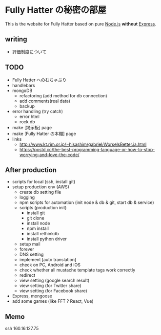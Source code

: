 
# Fully Hatter の秘密の部屋
This is the website for Fully Hatter based on pure [Node.js](https://nodejs.org) **without** [Express](https://expressjs.com/).

## writing
- 評価制度について


## TODO
- Fully Hatter へのむちゃぶり
- handlebars
- mongoDB
    - refactoring (add method for db connection)
    - add comments(real data)
    - backup
- error handling (try catch)
    - error html
    - rock db
- make [掲示板] page
- make [Fully Hatter の本棚] page
- links
    - http://www.kt.rim.or.jp/~hisashim/gabriel/WorseIsBetter.ja.html
    - https://postd.cc/the-best-programming-language-or-how-to-stop-worrying-and-love-the-code/


## After production
- scripts for local (ssh, install git)
- setup production env (AWS)
    - create db setting file
    - logging
    - npm scripts for automation (init node & db & git, start db & service)
    - scripts (production init)
        - install git
        - git clone
        - install node
        - npm install
        - install rethinkdb
        - install python driver
    - setup mail
    - forever
    - DNS setting
    - implement [auto translation]
    - check on PC, Android and iOS
    - check whether all mustache template tags work correctly
    - redirect
    - view setting (google search result)
    - view setting (for Twitter share)
    - view setting (for Facebook share)
- Express, mongoose
- add some games (like FFT ? React, Vue)


## Memo
ssh 160.16.127.75

